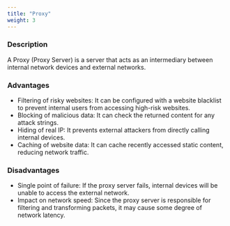 ```yaml
---
title: "Proxy"
weight: 3
---
```


### Description

A Proxy (Proxy Server) is a server that acts as an intermediary between internal network devices and external networks.

### Advantages

- Filtering of risky websites: It can be configured with a website blacklist to prevent internal users from accessing high-risk websites.
- Blocking of malicious data: It can check the returned content for any attack strings.
- Hiding of real IP: It prevents external attackers from directly calling internal devices.
- Caching of website data: It can cache recently accessed static content, reducing network traffic.

### Disadvantages

- Single point of failure: If the proxy server fails, internal devices will be unable to access the external network.
- Impact on network speed: Since the proxy server is responsible for filtering and transforming packets, it may cause some degree of network latency.
